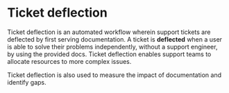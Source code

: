 # Ticket deflection

Ticket deflection is an automated workflow wherein support tickets are deflected by first serving documentation. A ticket is **deflected** when a user is able to solve their problems independently, without a support engineer, by using the provided docs. Ticket deflection enables support teams to allocate resources to more complex issues.

Ticket deflection is also used to measure the impact of documentation and identify gaps.
